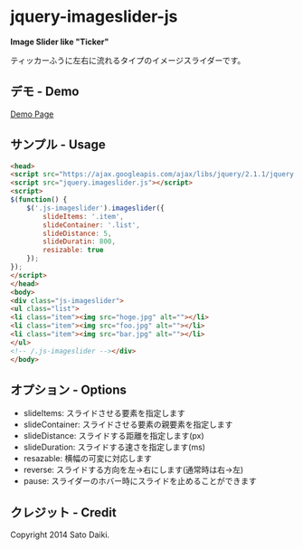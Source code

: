 jquery-imageslider-js
=====================

__Image Slider like "Ticker"__

ティッカーふうに左右に流れるタイプのイメージスライダーです。

## デモ - Demo

[Demo Page](https://dl.dropboxusercontent.com/u/21601359/140520_imagslider/index.html)

## サンプル - Usage

```html
<head>
<script src="https://ajax.googleapis.com/ajax/libs/jquery/2.1.1/jquery.min.js"></script>
<script src="jquery.imageslider.js"></script>
<script>
$(function() {
	$('.js-imageslider').imageslider({
		slideItems: '.item',
		slideContainer: '.list',
		slideDistance: 5,
		slideDuratin: 800,
		resizable: true
	});
});
</script>
</head>
<body>
<div class="js-imageslider">
<ul class="list">
<li class="item"><img src="hoge.jpg" alt=""></li>
<li class="item"><img src="foo.jpg" alt=""></li>
<li class="item"><img src="bar.jpg" alt=""></li>
</ul>
<!-- /.js-imageslider --></div>
</body>
```

## オプション - Options

- slideItems: スライドさせる要素を指定します
- slideContainer: スライドさせる要素の親要素を指定します
- slideDistance: スライドする距離を指定します(px)
- slideDuration: スライドする速さを指定します(ms)
- resazable: 横幅の可変に対応します
- reverse: スライドする方向を左->右にします(通常時は右->左)
- pause: スライダーのホバー時にスライドを止めることができます

## クレジット - Credit

Copyright 2014 Sato Daiki.
